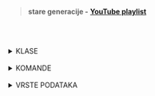 <br><br>

> **stare generacije -** [**YouTube playlist**](https://www.youtube.com/playlist?list=PLFUwkwonRM--gjbTwQO8l-7XWcsd17Iln)

<br><br>

<details>
  <summary>KLASE</summary>

<br>

**```System.Object```** <br>
**```System.ValueType```** <br>
**```System.String```**

 
</details>

<br>

<details>
  <summary>KOMANDE</summary>

<br>

**```Console.WriteLine("Hello world!")```** <br>
**```Console.Write()```** <br>
**```Console.ReadLine()```**

</details>

<br>

<details>
  <summary>VRSTE PODATAKA</summary>

  <br>

  <details>
    <summary>referentni</summary>

  <br>

  **```class```** <br>
  **```delegate```** <br>
  **```interface```**
     
  </details>

  <details>
    <summary>vrednosni</summary>

  <br>

  **```struct```** <br>
  **```enum```**
    
  </details>
  
</details>

<br><br>
